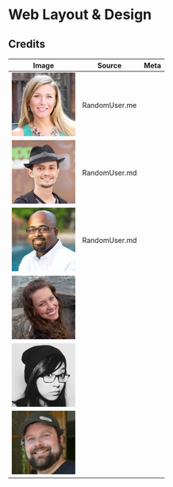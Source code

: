 # Web Layout & Design

## Credits

| Image | Source | Meta |
|-------|--------|------|
|![Taylor Davis](./img/65.jpg) | RandomUser.me |  |
|![Alfredo Rice](./img/40.jpg) | RandomUser.md |  |
|![Shawn Collins](./img/83.jpg) | RandomUser.md |  |
|![Sofia Palmer](./img/45.jpg)
|![Genesis Long](./img/50.jpg)
|![Micheal Fields](./img/72.jpg)